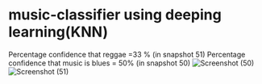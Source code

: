 # music-classifier using deeping learning(KNN)

Percentage confidence that reggae =33 % (in snapshot 51)
Percentage confidence that music is blues = 50% (in snapshot 50)
![Screenshot (50)](https://github.com/rauthan123/music-classifier/assets/38749021/8ac8a200-29cd-457f-98d1-f632581cf61c)
![Screenshot (51)](https://github.com/rauthan123/music-classifier/assets/38749021/a70967a8-5be7-4b8c-88ec-6eb6ddc86120)
